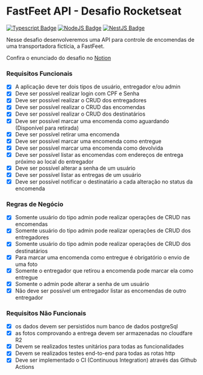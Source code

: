 # FastFeet API - Desafio Rocketseat

[![Typescript Badge](https://img.shields.io/badge/TypeScript-20232A?style=for-the-badge&logo=typescript&logoColor=007acd&link=https://gist.github.com/bruno-valero/302a8b36f8fb5749bd15866b523b315e)](https://gist.github.com/bruno-valero/302a8b36f8fb5749bd15866b523b315e)
[![NodeJS Badge](https://img.shields.io/badge/Node.js-20232A?style=for-the-badge&logo=node.js&logoColor=68a063&link=https://gist.github.com/bruno-valero/9c4167a53b05049712ee0333c5664904)](https://gist.github.com/bruno-valero/9c4167a53b05049712ee0333c5664904)
[![NestJS Badge](https://img.shields.io/badge/Nest.js-20232A?style=for-the-badge&logo=nestjs&logoColor=f00057&link=https://gist.github.com/bruno-valero/9c790eee84ac5cecbf41962c79098f9d)](https://gist.github.com/bruno-valero/9c790eee84ac5cecbf41962c79098f9d)

Nesse desafio desenvolveremos uma API para controle de encomendas de uma transportadora fictícia, a FastFeet.

Confira o enunciado do desafio no [Notion](https://efficient-sloth-d85.notion.site/Desafio-04-a3a2ef9297ad47b1a94f89b197274ffd)

### Requisitos Funcionais

- [x] A aplicação deve ter dois tipos de usuário, entregador e/ou admin
- [x] Deve ser possível realizar login com CPF e Senha
- [x] Deve ser possível realizar o CRUD dos entregadores
- [x] Deve ser possível realizar o CRUD das encomendas
- [x] Deve ser possível realizar o CRUD dos destinatários
- [x] Deve ser possível marcar uma encomenda como aguardando (Disponível para retirada)
- [x] Deve ser possível retirar uma encomenda
- [x] Deve ser possível marcar uma encomenda como entregue
- [x] Deve ser possível marcar uma encomenda como devolvida
- [x] Deve ser possível listar as encomendas com endereços de entrega próximo ao local do entregador
- [x] Deve ser possível alterar a senha de um usuário
- [x] Deve ser possível listar as entregas de um usuário
- [x] Deve ser possível notificar o destinatário a cada alteração no status da encomenda

### Regras de Negócio

- [x] Somente usuário do tipo admin pode realizar operações de CRUD nas encomendas
- [x] Somente usuário do tipo admin pode realizar operações de CRUD dos entregadores
- [x] Somente usuário do tipo admin pode realizar operações de CRUD dos destinatários
- [x] Para marcar uma encomenda como entregue é obrigatório o envio de uma foto
- [x] Somente o entregador que retirou a encomenda pode marcar ela como entregue
- [x] Somente o admin pode alterar a senha de um usuário
- [x] Não deve ser possível um entregador listar as encomendas de outro entregador

### Requisitos Não Funcionais

- [x] os dados devem ser persistidos num banco de dados postgreSql
- [x] as fotos comprovando a entrega devem ser armazenadas no cloudfare R2
- [x] Devem se realizados testes unitários para todas as funcionalidades
- [x] Devem se realizados testes end-to-end para todas as rotas http
- [x] Deve ser implementado o CI (Continuous Integration) através das Github Actions
